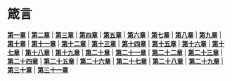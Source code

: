 # 箴言
 **[第一章](圣经/圣经(吕振中译本)/lzz/240/001.md)** |
 **[第二章](圣经/圣经(吕振中译本)/lzz/240/002.md)** |
 **[第三章](圣经/圣经(吕振中译本)/lzz/240/003.md)** |
 **[第四章](圣经/圣经(吕振中译本)/lzz/240/004.md)** |
 **[第五章](圣经/圣经(吕振中译本)/lzz/240/005.md)** |
 **[第六章](圣经/圣经(吕振中译本)/lzz/240/006.md)** |
 **[第七章](圣经/圣经(吕振中译本)/lzz/240/007.md)** |
 **[第八章](圣经/圣经(吕振中译本)/lzz/240/008.md)** |
 **[第九章](圣经/圣经(吕振中译本)/lzz/240/009.md)** |
 **[第十章](圣经/圣经(吕振中译本)/lzz/240/010.md)** |
 **[第十一章](圣经/圣经(吕振中译本)/lzz/240/011.md)** |
 **[第十二章](圣经/圣经(吕振中译本)/lzz/240/012.md)** |
 **[第十三章](圣经/圣经(吕振中译本)/lzz/240/013.md)** |
 **[第十四章](圣经/圣经(吕振中译本)/lzz/240/014.md)** |
 **[第十五章](圣经/圣经(吕振中译本)/lzz/240/015.md)** |
 **[第十六章](圣经/圣经(吕振中译本)/lzz/240/016.md)** |
 **[第十七章](圣经/圣经(吕振中译本)/lzz/240/017.md)** |
 **[第十八章](圣经/圣经(吕振中译本)/lzz/240/018.md)** |
 **[第十九章](圣经/圣经(吕振中译本)/lzz/240/019.md)** |
 **[第二十章](圣经/圣经(吕振中译本)/lzz/240/020.md)** |
 **[第二十一章](圣经/圣经(吕振中译本)/lzz/240/021.md)** |
 **[第二十二章](圣经/圣经(吕振中译本)/lzz/240/022.md)** |
 **[第二十三章](圣经/圣经(吕振中译本)/lzz/240/023.md)** |
 **[第二十四章](圣经/圣经(吕振中译本)/lzz/240/024.md)** |
 **[第二十五章](圣经/圣经(吕振中译本)/lzz/240/025.md)** |
 **[第二十六章](圣经/圣经(吕振中译本)/lzz/240/026.md)** |
 **[第二十七章](圣经/圣经(吕振中译本)/lzz/240/027.md)** |
 **[第二十八章](圣经/圣经(吕振中译本)/lzz/240/028.md)** |
 **[第二十九章](圣经/圣经(吕振中译本)/lzz/240/029.md)** |
 **[第三十章](圣经/圣经(吕振中译本)/lzz/240/030.md)** |
 **[第三十一章](圣经/圣经(吕振中译本)/lzz/240/031.md)**
